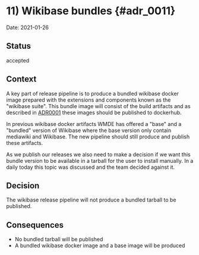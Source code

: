 # 11) Wikibase bundles {#adr_0011}

Date: 2021-01-26

## Status

accepted

## Context

A key part of release pipeline is to produce a bundled wikibase docker image prepared with the extensions and components known as the "wikibase suite".
This bundle image will consist of the build artifacts and as described in [ADR0001](0001-docker-image-repository.md) these images should be published to dockerhub.

In previous wikibase docker artifacts WMDE has offered a "base" and a "bundled" version of Wikibase where the base version only contain mediawiki and Wikibase. The new pipeline should still produce and publish these artifacts.

As we publish our releases we also need to make a decision if we want this bundle version to be available in a tarball for the user to install manually. In a daily today this topic was discussed and the team decided against it.

## Decision

The wikibase release pipeline will not produce a bundled tarball to be published.

## Consequences

- No bundled tarball will be published
- A bundled wikibase docker image and a base image will be produced
